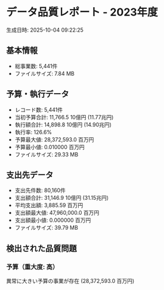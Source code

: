 # データ品質レポート - 2023年度

生成日時: 2025-10-04 09:22:25

## 基本情報

- 総事業数: 5,441件
- ファイルサイズ: 7.84 MB

## 予算・執行データ

- レコード数: 5,441件
- 当初予算合計: 11,766.5 10億円 (11.77兆円)
- 執行額合計: 14,898.8 10億円 (14.90兆円)
- 執行率: 126.6%
- 予算最大値: 28,372,593.0 百万円
- 予算最小値: 0.010000 百万円
- ファイルサイズ: 29.33 MB

## 支出先データ

- 支出先件数: 80,160件
- 支出額合計: 31,146.9 10億円 (31.15兆円)
- 平均支出額: 3,885.59 百万円
- 支出額最大値: 47,960,000.0 百万円
- 支出額最小値: 0.000000 百万円
- ファイルサイズ: 39.79 MB

## 検出された品質問題

### 予算（重大度: 高）
異常に大きい予算の事業が存在 (28,372,593.0 百万円)

